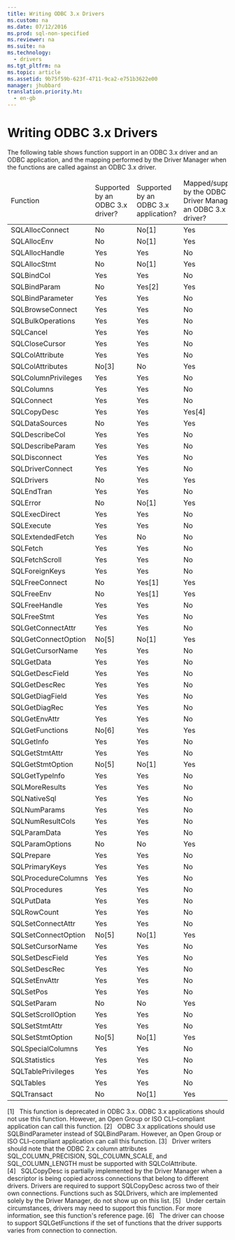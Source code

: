 ```yaml
---
title: Writing ODBC 3.x Drivers
ms.custom: na
ms.date: 07/12/2016
ms.prod: sql-non-specified
ms.reviewer: na
ms.suite: na
ms.technology: 
  - drivers
ms.tgt_pltfrm: na
ms.topic: article
ms.assetid: 9b75f59b-623f-4711-9ca2-e751b3622e00
manager: jhubbard
translation.priority.ht: 
  - en-gb
---
```

# Writing ODBC 3.x Drivers
<?xml version="1.0" encoding="utf-8"?>
<developerConceptualDocument xmlns="http://ddue.schemas.microsoft.com/authoring/2003/5" xmlns:xlink="http://www.w3.org/1999/xlink" xmlns:xsi="http://www.w3.org/2001/XMLSchema-instance" xsi:schemaLocation="http://ddue.schemas.microsoft.com/authoring/2003/5 http://dduestorage.blob.core.windows.net/ddueschema/developer.xsd">
  <introduction>
    <para>The following table shows function support in an ODBC 3.<legacyItalic>x</legacyItalic> driver and an ODBC application, and the mapping performed by the Driver Manager when the functions are called against an ODBC 3.<legacyItalic>x</legacyItalic> driver.</para>
    <table xmlns:caps="http://schemas.microsoft.com/build/caps/2013/11">
      <thead>
        <tr>
          <TD>
            <para>Function</para>
          </TD>
          <TD>
            <para>Supported</para>
            <para>by an</para>
            <para>ODBC 3.<legacyItalic>x</legacyItalic></para>
            <para>driver?</para>
          </TD>
          <TD>
            <para>Supported</para>
            <para>by an</para>
            <para>ODBC 3.<legacyItalic>x</legacyItalic></para>
            <para>application?</para>
          </TD>
          <TD>
            <para>Mapped/supported</para>
            <para>by the ODBC 3.<legacyItalic>x</legacyItalic></para>
            <para>Driver Manager to</para>
            <para>an ODBC 3.<legacyItalic>x</legacyItalic> driver?</para>
          </TD>
        </tr>
      </thead>
      <tbody>
        <tr>
          <TD>
            <para>
              <legacyBold>SQLAllocConnect</legacyBold>
            </para>
          </TD>
          <TD>
            <para>No</para>
          </TD>
          <TD>
            <para>No[1]</para>
          </TD>
          <TD>
            <para>Yes</para>
          </TD>
        </tr>
        <tr>
          <TD>
            <para>
              <legacyBold>SQLAllocEnv</legacyBold>
            </para>
          </TD>
          <TD>
            <para>No</para>
          </TD>
          <TD>
            <para>No[1]</para>
          </TD>
          <TD>
            <para>Yes</para>
          </TD>
        </tr>
        <tr>
          <TD>
            <para>
              <legacyBold>SQLAllocHandle</legacyBold>
            </para>
          </TD>
          <TD>
            <para>Yes</para>
          </TD>
          <TD>
            <para>Yes</para>
          </TD>
          <TD>
            <para>No</para>
          </TD>
        </tr>
        <tr>
          <TD>
            <para>
              <legacyBold>SQLAllocStmt</legacyBold>
            </para>
          </TD>
          <TD>
            <para>No</para>
          </TD>
          <TD>
            <para>No[1]</para>
          </TD>
          <TD>
            <para>Yes</para>
          </TD>
        </tr>
        <tr>
          <TD>
            <para>
              <legacyBold>SQLBindCol</legacyBold>
            </para>
          </TD>
          <TD>
            <para>Yes</para>
          </TD>
          <TD>
            <para>Yes</para>
          </TD>
          <TD>
            <para>No</para>
          </TD>
        </tr>
        <tr>
          <TD>
            <para>
              <legacyBold>SQLBindParam</legacyBold>
            </para>
          </TD>
          <TD>
            <para>No</para>
          </TD>
          <TD>
            <para>Yes[2]</para>
          </TD>
          <TD>
            <para>Yes</para>
          </TD>
        </tr>
        <tr>
          <TD>
            <para>
              <legacyBold>SQLBindParameter</legacyBold>
            </para>
          </TD>
          <TD>
            <para>Yes</para>
          </TD>
          <TD>
            <para>Yes</para>
          </TD>
          <TD>
            <para>No</para>
          </TD>
        </tr>
        <tr>
          <TD>
            <para>
              <legacyBold>SQLBrowseConnect</legacyBold>
            </para>
          </TD>
          <TD>
            <para>Yes</para>
          </TD>
          <TD>
            <para>Yes</para>
          </TD>
          <TD>
            <para>No</para>
          </TD>
        </tr>
        <tr>
          <TD>
            <para>
              <legacyBold>SQLBulkOperations</legacyBold>
            </para>
          </TD>
          <TD>
            <para>Yes</para>
          </TD>
          <TD>
            <para>Yes</para>
          </TD>
          <TD>
            <para>No</para>
          </TD>
        </tr>
        <tr>
          <TD>
            <para>
              <legacyBold>SQLCancel</legacyBold>
            </para>
          </TD>
          <TD>
            <para>Yes</para>
          </TD>
          <TD>
            <para>Yes</para>
          </TD>
          <TD>
            <para>No</para>
          </TD>
        </tr>
        <tr>
          <TD>
            <para>
              <legacyBold>SQLCloseCursor</legacyBold>
            </para>
          </TD>
          <TD>
            <para>Yes</para>
          </TD>
          <TD>
            <para>Yes</para>
          </TD>
          <TD>
            <para>No</para>
          </TD>
        </tr>
        <tr>
          <TD>
            <para>
              <legacyBold>SQLColAttribute</legacyBold>
            </para>
          </TD>
          <TD>
            <para>Yes</para>
          </TD>
          <TD>
            <para>Yes</para>
          </TD>
          <TD>
            <para>No</para>
          </TD>
        </tr>
        <tr>
          <TD>
            <para>
              <legacyBold>SQLColAttributes</legacyBold>
            </para>
          </TD>
          <TD>
            <para>No[3]</para>
          </TD>
          <TD>
            <para>No</para>
          </TD>
          <TD>
            <para>Yes</para>
          </TD>
        </tr>
        <tr>
          <TD>
            <para>
              <legacyBold>SQLColumnPrivileges</legacyBold>
            </para>
          </TD>
          <TD>
            <para>Yes</para>
          </TD>
          <TD>
            <para>Yes</para>
          </TD>
          <TD>
            <para>No</para>
          </TD>
        </tr>
        <tr>
          <TD>
            <para>
              <legacyBold>SQLColumns</legacyBold>
            </para>
          </TD>
          <TD>
            <para>Yes</para>
          </TD>
          <TD>
            <para>Yes</para>
          </TD>
          <TD>
            <para>No</para>
          </TD>
        </tr>
        <tr>
          <TD>
            <para>
              <legacyBold>SQLConnect</legacyBold>
            </para>
          </TD>
          <TD>
            <para>Yes</para>
          </TD>
          <TD>
            <para>Yes</para>
          </TD>
          <TD>
            <para>No</para>
          </TD>
        </tr>
        <tr>
          <TD>
            <para>
              <legacyBold>SQLCopyDesc</legacyBold>
            </para>
          </TD>
          <TD>
            <para>Yes</para>
          </TD>
          <TD>
            <para>Yes</para>
          </TD>
          <TD>
            <para>Yes[4]</para>
          </TD>
        </tr>
        <tr>
          <TD>
            <para>
              <legacyBold>SQLDataSources</legacyBold>
            </para>
          </TD>
          <TD>
            <para>No</para>
          </TD>
          <TD>
            <para>Yes</para>
          </TD>
          <TD>
            <para>Yes</para>
          </TD>
        </tr>
        <tr>
          <TD>
            <para>
              <legacyBold>SQLDescribeCol</legacyBold>
            </para>
          </TD>
          <TD>
            <para>Yes</para>
          </TD>
          <TD>
            <para>Yes</para>
          </TD>
          <TD>
            <para>No</para>
          </TD>
        </tr>
        <tr>
          <TD>
            <para>
              <legacyBold>SQLDescribeParam</legacyBold>
            </para>
          </TD>
          <TD>
            <para>Yes</para>
          </TD>
          <TD>
            <para>Yes</para>
          </TD>
          <TD>
            <para>No</para>
          </TD>
        </tr>
        <tr>
          <TD>
            <para>
              <legacyBold>SQLDisconnect</legacyBold>
            </para>
          </TD>
          <TD>
            <para>Yes</para>
          </TD>
          <TD>
            <para>Yes</para>
          </TD>
          <TD>
            <para>No</para>
          </TD>
        </tr>
        <tr>
          <TD>
            <para>
              <legacyBold>SQLDriverConnect</legacyBold>
            </para>
          </TD>
          <TD>
            <para>Yes</para>
          </TD>
          <TD>
            <para>Yes</para>
          </TD>
          <TD>
            <para>No</para>
          </TD>
        </tr>
        <tr>
          <TD>
            <para>
              <legacyBold>SQLDrivers</legacyBold>
            </para>
          </TD>
          <TD>
            <para>No</para>
          </TD>
          <TD>
            <para>Yes</para>
          </TD>
          <TD>
            <para>Yes</para>
          </TD>
        </tr>
        <tr>
          <TD>
            <para>
              <legacyBold>SQLEndTran</legacyBold>
            </para>
          </TD>
          <TD>
            <para>Yes</para>
          </TD>
          <TD>
            <para>Yes</para>
          </TD>
          <TD>
            <para>No</para>
          </TD>
        </tr>
        <tr>
          <TD>
            <para>
              <legacyBold>SQLError</legacyBold>
            </para>
          </TD>
          <TD>
            <para>No</para>
          </TD>
          <TD>
            <para>No[1]</para>
          </TD>
          <TD>
            <para>Yes</para>
          </TD>
        </tr>
        <tr>
          <TD>
            <para>
              <legacyBold>SQLExecDirect</legacyBold>
            </para>
          </TD>
          <TD>
            <para>Yes</para>
          </TD>
          <TD>
            <para>Yes</para>
          </TD>
          <TD>
            <para>No</para>
          </TD>
        </tr>
        <tr>
          <TD>
            <para>
              <legacyBold>SQLExecute</legacyBold>
            </para>
          </TD>
          <TD>
            <para>Yes</para>
          </TD>
          <TD>
            <para>Yes</para>
          </TD>
          <TD>
            <para>No</para>
          </TD>
        </tr>
        <tr>
          <TD>
            <para>
              <legacyBold>SQLExtendedFetch</legacyBold>
            </para>
          </TD>
          <TD>
            <para>Yes</para>
          </TD>
          <TD>
            <para>No</para>
          </TD>
          <TD>
            <para>No</para>
          </TD>
        </tr>
        <tr>
          <TD>
            <para>
              <legacyBold>SQLFetch</legacyBold>
            </para>
          </TD>
          <TD>
            <para>Yes</para>
          </TD>
          <TD>
            <para>Yes</para>
          </TD>
          <TD>
            <para>No</para>
          </TD>
        </tr>
        <tr>
          <TD>
            <para>
              <legacyBold>SQLFetchScroll</legacyBold>
            </para>
          </TD>
          <TD>
            <para>Yes</para>
          </TD>
          <TD>
            <para>Yes</para>
          </TD>
          <TD>
            <para>No</para>
          </TD>
        </tr>
        <tr>
          <TD>
            <para>
              <legacyBold>SQLForeignKeys</legacyBold>
            </para>
          </TD>
          <TD>
            <para>Yes</para>
          </TD>
          <TD>
            <para>Yes</para>
          </TD>
          <TD>
            <para>No</para>
          </TD>
        </tr>
        <tr>
          <TD>
            <para>
              <legacyBold>SQLFreeConnect</legacyBold>
            </para>
          </TD>
          <TD>
            <para>No</para>
          </TD>
          <TD>
            <para>Yes[1]</para>
          </TD>
          <TD>
            <para>Yes</para>
          </TD>
        </tr>
        <tr>
          <TD>
            <para>
              <legacyBold>SQLFreeEnv</legacyBold>
            </para>
          </TD>
          <TD>
            <para>No</para>
          </TD>
          <TD>
            <para>Yes[1]</para>
          </TD>
          <TD>
            <para>Yes</para>
          </TD>
        </tr>
        <tr>
          <TD>
            <para>
              <legacyBold>SQLFreeHandle</legacyBold>
            </para>
          </TD>
          <TD>
            <para>Yes</para>
          </TD>
          <TD>
            <para>Yes</para>
          </TD>
          <TD>
            <para>No</para>
          </TD>
        </tr>
        <tr>
          <TD>
            <para>
              <legacyBold>SQLFreeStmt</legacyBold>
            </para>
          </TD>
          <TD>
            <para>Yes</para>
          </TD>
          <TD>
            <para>Yes</para>
          </TD>
          <TD>
            <para>No</para>
          </TD>
        </tr>
        <tr>
          <TD>
            <para>
              <legacyBold>SQLGetConnectAttr</legacyBold>
            </para>
          </TD>
          <TD>
            <para>Yes</para>
          </TD>
          <TD>
            <para>Yes</para>
          </TD>
          <TD>
            <para>No</para>
          </TD>
        </tr>
        <tr>
          <TD>
            <para>
              <legacyBold>SQLGetConnectOption</legacyBold>
            </para>
          </TD>
          <TD>
            <para>No[5]</para>
          </TD>
          <TD>
            <para>No[1]</para>
          </TD>
          <TD>
            <para>Yes</para>
          </TD>
        </tr>
        <tr>
          <TD>
            <para>
              <legacyBold>SQLGetCursorName</legacyBold>
            </para>
          </TD>
          <TD>
            <para>Yes</para>
          </TD>
          <TD>
            <para>Yes</para>
          </TD>
          <TD>
            <para>No</para>
          </TD>
        </tr>
        <tr>
          <TD>
            <para>
              <legacyBold>SQLGetData</legacyBold>
            </para>
          </TD>
          <TD>
            <para>Yes</para>
          </TD>
          <TD>
            <para>Yes</para>
          </TD>
          <TD>
            <para>No</para>
          </TD>
        </tr>
        <tr>
          <TD>
            <para>
              <legacyBold>SQLGetDescField</legacyBold>
            </para>
          </TD>
          <TD>
            <para>Yes</para>
          </TD>
          <TD>
            <para>Yes</para>
          </TD>
          <TD>
            <para>No</para>
          </TD>
        </tr>
        <tr>
          <TD>
            <para>
              <legacyBold>SQLGetDescRec</legacyBold>
            </para>
          </TD>
          <TD>
            <para>Yes</para>
          </TD>
          <TD>
            <para>Yes</para>
          </TD>
          <TD>
            <para>No</para>
          </TD>
        </tr>
        <tr>
          <TD>
            <para>
              <legacyBold>SQLGetDiagField</legacyBold>
            </para>
          </TD>
          <TD>
            <para>Yes</para>
          </TD>
          <TD>
            <para>Yes</para>
          </TD>
          <TD>
            <para>No</para>
          </TD>
        </tr>
        <tr>
          <TD>
            <para>
              <legacyBold>SQLGetDiagRec</legacyBold>
            </para>
          </TD>
          <TD>
            <para>Yes</para>
          </TD>
          <TD>
            <para>Yes</para>
          </TD>
          <TD>
            <para>No</para>
          </TD>
        </tr>
        <tr>
          <TD>
            <para>
              <legacyBold>SQLGetEnvAttr</legacyBold>
            </para>
          </TD>
          <TD>
            <para>Yes</para>
          </TD>
          <TD>
            <para>Yes</para>
          </TD>
          <TD>
            <para>No</para>
          </TD>
        </tr>
        <tr>
          <TD>
            <para>
              <legacyBold>SQLGetFunctions</legacyBold>
            </para>
          </TD>
          <TD>
            <para>No[6]</para>
          </TD>
          <TD>
            <para>Yes</para>
          </TD>
          <TD>
            <para>Yes</para>
          </TD>
        </tr>
        <tr>
          <TD>
            <para>
              <legacyBold>SQLGetInfo</legacyBold>
            </para>
          </TD>
          <TD>
            <para>Yes</para>
          </TD>
          <TD>
            <para>Yes</para>
          </TD>
          <TD>
            <para>No</para>
          </TD>
        </tr>
        <tr>
          <TD>
            <para>
              <legacyBold>SQLGetStmtAttr</legacyBold>
            </para>
          </TD>
          <TD>
            <para>Yes</para>
          </TD>
          <TD>
            <para>Yes</para>
          </TD>
          <TD>
            <para>No</para>
          </TD>
        </tr>
        <tr>
          <TD>
            <para>
              <legacyBold>SQLGetStmtOption</legacyBold>
            </para>
          </TD>
          <TD>
            <para>No[5]</para>
          </TD>
          <TD>
            <para>No[1]</para>
          </TD>
          <TD>
            <para>Yes</para>
          </TD>
        </tr>
        <tr>
          <TD>
            <para>
              <legacyBold>SQLGetTypeInfo</legacyBold>
            </para>
          </TD>
          <TD>
            <para>Yes</para>
          </TD>
          <TD>
            <para>Yes</para>
          </TD>
          <TD>
            <para>No</para>
          </TD>
        </tr>
        <tr>
          <TD>
            <para>
              <legacyBold>SQLMoreResults</legacyBold>
            </para>
          </TD>
          <TD>
            <para>Yes</para>
          </TD>
          <TD>
            <para>Yes</para>
          </TD>
          <TD>
            <para>No</para>
          </TD>
        </tr>
        <tr>
          <TD>
            <para>
              <legacyBold>SQLNativeSql</legacyBold>
            </para>
          </TD>
          <TD>
            <para>Yes</para>
          </TD>
          <TD>
            <para>Yes</para>
          </TD>
          <TD>
            <para>No</para>
          </TD>
        </tr>
        <tr>
          <TD>
            <para>
              <legacyBold>SQLNumParams</legacyBold>
            </para>
          </TD>
          <TD>
            <para>Yes</para>
          </TD>
          <TD>
            <para>Yes</para>
          </TD>
          <TD>
            <para>No</para>
          </TD>
        </tr>
        <tr>
          <TD>
            <para>
              <legacyBold>SQLNumResultCols</legacyBold>
            </para>
          </TD>
          <TD>
            <para>Yes</para>
          </TD>
          <TD>
            <para>Yes</para>
          </TD>
          <TD>
            <para>No</para>
          </TD>
        </tr>
        <tr>
          <TD>
            <para>
              <legacyBold>SQLParamData</legacyBold>
            </para>
          </TD>
          <TD>
            <para>Yes</para>
          </TD>
          <TD>
            <para>Yes</para>
          </TD>
          <TD>
            <para>No</para>
          </TD>
        </tr>
        <tr>
          <TD>
            <para>
              <legacyBold>SQLParamOptions</legacyBold>
            </para>
          </TD>
          <TD>
            <para>No</para>
          </TD>
          <TD>
            <para>No</para>
          </TD>
          <TD>
            <para>Yes</para>
          </TD>
        </tr>
        <tr>
          <TD>
            <para>
              <legacyBold>SQLPrepare</legacyBold>
            </para>
          </TD>
          <TD>
            <para>Yes</para>
          </TD>
          <TD>
            <para>Yes</para>
          </TD>
          <TD>
            <para>No</para>
          </TD>
        </tr>
        <tr>
          <TD>
            <para>
              <legacyBold>SQLPrimaryKeys</legacyBold>
            </para>
          </TD>
          <TD>
            <para>Yes</para>
          </TD>
          <TD>
            <para>Yes</para>
          </TD>
          <TD>
            <para>No</para>
          </TD>
        </tr>
        <tr>
          <TD>
            <para>
              <legacyBold>SQLProcedureColumns</legacyBold>
            </para>
          </TD>
          <TD>
            <para>Yes</para>
          </TD>
          <TD>
            <para>Yes</para>
          </TD>
          <TD>
            <para>No</para>
          </TD>
        </tr>
        <tr>
          <TD>
            <para>
              <legacyBold>SQLProcedures</legacyBold>
            </para>
          </TD>
          <TD>
            <para>Yes</para>
          </TD>
          <TD>
            <para>Yes</para>
          </TD>
          <TD>
            <para>No</para>
          </TD>
        </tr>
        <tr>
          <TD>
            <para>
              <legacyBold>SQLPutData</legacyBold>
            </para>
          </TD>
          <TD>
            <para>Yes</para>
          </TD>
          <TD>
            <para>Yes</para>
          </TD>
          <TD>
            <para>No</para>
          </TD>
        </tr>
        <tr>
          <TD>
            <para>
              <legacyBold>SQLRowCount</legacyBold>
            </para>
          </TD>
          <TD>
            <para>Yes</para>
          </TD>
          <TD>
            <para>Yes</para>
          </TD>
          <TD>
            <para>No</para>
          </TD>
        </tr>
        <tr>
          <TD>
            <para>
              <legacyBold>SQLSetConnectAttr</legacyBold>
            </para>
          </TD>
          <TD>
            <para>Yes</para>
          </TD>
          <TD>
            <para>Yes</para>
          </TD>
          <TD>
            <para>No</para>
          </TD>
        </tr>
        <tr>
          <TD>
            <para>
              <legacyBold>SQLSetConnectOption</legacyBold>
            </para>
          </TD>
          <TD>
            <para>No[5]</para>
          </TD>
          <TD>
            <para>No[1]</para>
          </TD>
          <TD>
            <para>Yes</para>
          </TD>
        </tr>
        <tr>
          <TD>
            <para>
              <legacyBold>SQLSetCursorName</legacyBold>
            </para>
          </TD>
          <TD>
            <para>Yes</para>
          </TD>
          <TD>
            <para>Yes</para>
          </TD>
          <TD>
            <para>No</para>
          </TD>
        </tr>
        <tr>
          <TD>
            <para>
              <legacyBold>SQLSetDescField</legacyBold>
            </para>
          </TD>
          <TD>
            <para>Yes</para>
          </TD>
          <TD>
            <para>Yes</para>
          </TD>
          <TD>
            <para>No</para>
          </TD>
        </tr>
        <tr>
          <TD>
            <para>
              <legacyBold>SQLSetDescRec</legacyBold>
            </para>
          </TD>
          <TD>
            <para>Yes</para>
          </TD>
          <TD>
            <para>Yes</para>
          </TD>
          <TD>
            <para>No</para>
          </TD>
        </tr>
        <tr>
          <TD>
            <para>
              <legacyBold>SQLSetEnvAttr</legacyBold>
            </para>
          </TD>
          <TD>
            <para>Yes</para>
          </TD>
          <TD>
            <para>Yes</para>
          </TD>
          <TD>
            <para>No</para>
          </TD>
        </tr>
        <tr>
          <TD>
            <para>
              <legacyBold>SQLSetPos</legacyBold>
            </para>
          </TD>
          <TD>
            <para>Yes</para>
          </TD>
          <TD>
            <para>Yes</para>
          </TD>
          <TD>
            <para>No</para>
          </TD>
        </tr>
        <tr>
          <TD>
            <para>
              <legacyBold>SQLSetParam</legacyBold>
            </para>
          </TD>
          <TD>
            <para>No</para>
          </TD>
          <TD>
            <para>No</para>
          </TD>
          <TD>
            <para>Yes</para>
          </TD>
        </tr>
        <tr>
          <TD>
            <para>
              <legacyBold>SQLSetScrollOption</legacyBold>
            </para>
          </TD>
          <TD>
            <para>Yes</para>
          </TD>
          <TD>
            <para>Yes</para>
          </TD>
          <TD>
            <para>No</para>
          </TD>
        </tr>
        <tr>
          <TD>
            <para>
              <legacyBold>SQLSetStmtAttr</legacyBold>
            </para>
          </TD>
          <TD>
            <para>Yes</para>
          </TD>
          <TD>
            <para>Yes</para>
          </TD>
          <TD>
            <para>No</para>
          </TD>
        </tr>
        <tr>
          <TD>
            <para>
              <legacyBold>SQLSetStmtOption</legacyBold>
            </para>
          </TD>
          <TD>
            <para>No[5]</para>
          </TD>
          <TD>
            <para>No[1]</para>
          </TD>
          <TD>
            <para>Yes</para>
          </TD>
        </tr>
        <tr>
          <TD>
            <para>
              <legacyBold>SQLSpecialColumns</legacyBold>
            </para>
          </TD>
          <TD>
            <para>Yes</para>
          </TD>
          <TD>
            <para>Yes</para>
          </TD>
          <TD>
            <para>No</para>
          </TD>
        </tr>
        <tr>
          <TD>
            <para>
              <legacyBold>SQLStatistics</legacyBold>
            </para>
          </TD>
          <TD>
            <para>Yes</para>
          </TD>
          <TD>
            <para>Yes</para>
          </TD>
          <TD>
            <para>No</para>
          </TD>
        </tr>
        <tr>
          <TD>
            <para>
              <legacyBold>SQLTablePrivileges</legacyBold>
            </para>
          </TD>
          <TD>
            <para>Yes</para>
          </TD>
          <TD>
            <para>Yes</para>
          </TD>
          <TD>
            <para>No</para>
          </TD>
        </tr>
        <tr>
          <TD>
            <para>
              <legacyBold>SQLTables</legacyBold>
            </para>
          </TD>
          <TD>
            <para>Yes</para>
          </TD>
          <TD>
            <para>Yes</para>
          </TD>
          <TD>
            <para>No</para>
          </TD>
        </tr>
        <tr>
          <TD>
            <para>
              <legacyBold>SQLTransact</legacyBold>
            </para>
          </TD>
          <TD>
            <para>No</para>
          </TD>
          <TD>
            <para>No[1]</para>
          </TD>
          <TD>
            <para>Yes</para>
          </TD>
        </tr>
      </tbody>
    </table>
    <para>[1]   This function is deprecated in ODBC 3.<legacyItalic>x</legacyItalic>. ODBC 3.<legacyItalic>x</legacyItalic> applications should not use this function. However, an Open Group or ISO CLI–compliant application can call this function.</para>
    <para>[2]   ODBC 3.<legacyItalic>x</legacyItalic> applications should use <legacyBold>SQLBindParameter</legacyBold> instead of <legacyBold>SQLBindParam</legacyBold>. However, an Open Group or ISO CLI–compliant application can call this function.</para>
    <para>[3]   Driver writers should note that the ODBC 2.<legacyItalic>x</legacyItalic> column attributes SQL_COLUMN_PRECISION, SQL_COLUMN_SCALE, and SQL_COLUMN_LENGTH must be supported with <legacyBold>SQLColAttribute</legacyBold>.</para>
    <para>[4]   <legacyBold>SQLCopyDesc</legacyBold> is partially implemented by the Driver Manager when a descriptor is being copied across connections that belong to different drivers. Drivers are required to support <legacyBold>SQLCopyDesc</legacyBold> across two of their own connections. Functions such as <legacyBold>SQLDrivers</legacyBold>, which are implemented solely by the Driver Manager, do not show up on this list.</para>
    <para>[5]   Under certain circumstances, drivers may need to support this function. For more information, see this function's reference page.</para>
    <para>[6]   The driver can choose to support <legacyBold>SQLGetFunctions</legacyBold> if the set of functions that the driver supports varies from connection to connection.</para>
  </introduction>
  <relatedTopics />
</developerConceptualDocument>